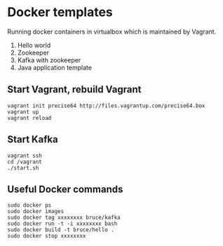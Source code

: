 Docker templates
=================

Running docker containers in virtualbox which is maintained by Vagrant.

1. Hello world
2. Zookeeper
3. Kafka with zookeeper
4. Java application template

Start Vagrant, rebuild Vagrant
---------------

	vagrant init precise64 http://files.vagrantup.com/precise64.box
	vagrant up
	vagrant reload

Start Kafka
----------------

	vagrant ssh
	cd /vagrant
	./start.sh

Useful Docker commands
----------------

	sudo docker ps
	sudo docker images
	sudo docker tag xxxxxxxx bruce/kafka
	sudo docker run -t -i xxxxxxxx bash
	sudo docker build -t bruce/hello .
	sudo docker stop xxxxxxxx
